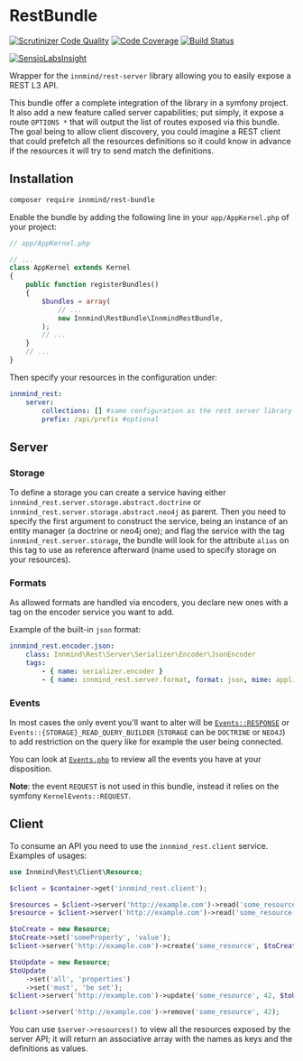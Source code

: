 # RestBundle

[![Scrutinizer Code Quality](https://scrutinizer-ci.com/g/Innmind/RestBundle/badges/quality-score.png?b=master)](https://scrutinizer-ci.com/g/Innmind/RestBundle/?branch=master)
[![Code Coverage](https://scrutinizer-ci.com/g/Innmind/RestBundle/badges/coverage.png?b=master)](https://scrutinizer-ci.com/g/Innmind/RestBundle/?branch=master)
[![Build Status](https://scrutinizer-ci.com/g/Innmind/RestBundle/badges/build.png?b=master)](https://scrutinizer-ci.com/g/Innmind/RestBundle/build-status/master)

[![SensioLabsInsight](https://insight.sensiolabs.com/projects/d541a4bc-55bb-4907-9d5d-81dfa839563d/big.png)](https://insight.sensiolabs.com/projects/d541a4bc-55bb-4907-9d5d-81dfa839563d)

Wrapper for the `innmind/rest-server` library allowing you to easily expose a REST L3 API.

This bundle offer a complete integration of the library in a symfony project. It also add a new feature called server capabilities; put simply, it expose a route `OPTIONS *` that will output the list of routes exposed via this bundle. The goal being to allow client discovery, you could imagine a REST client that could prefetch all the resources definitions so it could know in advance if the resources it will try to send match the definitions.

## Installation

```sh
composer require innmind/rest-bundle
```

Enable the bundle by adding the following line in your `app/AppKernel.php` of your project:

```php
// app/AppKernel.php

// ...
class AppKernel extends Kernel
{
    public function registerBundles()
    {
        $bundles = array(
            // ...
            new Innmind\RestBundle\InnmindRestBundle,
        );
        // ...
    }
    // ...
}
```

Then specify your resources in the configuration under:

```yaml
innmind_rest:
    server:
        collections: [] #same configuration as the rest server library
        prefix: /api/prefix #optional
```

## Server
### Storage

To define a storage you can create a service having either `innmind_rest.server.storage.abstract.doctrine` or `innmind_rest.server.storage.abstract.neo4j` as parent. Then you need to specify the first argument to construct the service, being an instance of an entity manager (a doctrine or neo4j one); and flag the service with the tag `innmind_rest.server.storage`, the bundle will look for the attribute `alias` on this tag to use as reference afterward (name used to specify storage on your resources).

### Formats

As allowed formats are handled via encoders, you declare new ones with a tag on the encoder service you want to add.

Example of the built-in `json` format:

```yaml
innmind_rest.encoder.json:
    class: Innmind\Rest\Server\Serializer\Encoder\JsonEncoder
    tags:
        - { name: serializer.encoder }
        - { name: innmind_rest.server.format, format: json, mime: application/json, priority: 10 }
```

### Events

In most cases the only event you'll want to alter will be [`Events::RESPONSE`](https://github.com/Innmind/rest-server/blob/master/Events.php#L18) or `Events::{STORAGE}_READ_QUERY_BUILDER` (`STORAGE` can be `DOCTRINE` or `NEO4J`) to add restriction on the query like for example the user being connected.

You can look at [`Events.php`](https://github.com/Innmind/rest-server/blob/master/Events.php) to review all the events you have at your disposition.

**Note**: the event `REQUEST` is not used in this bundle, instead it relies on the symfony `KernelEvents::REQUEST`.

## Client

To consume an API you need to use the `innmind_rest.client` service. Examples of usages:

```php
use Innmind\Rest\Client\Resource;

$client = $container->get('innmind_rest.client');

$resources = $client->server('http://example.com')->read('some_resource');
$resource = $client->server('http://example.com')->read('some_resource', 42);

$toCreate = new Resource;
$toCreate->set('someProperty', 'value');
$client->server('http://example.com')->create('some_resource', $toCreate);

$toUpdate = new Resource;
$toUpdate
    ->set('all', 'properties')
    ->set('must', 'be set');
$client->server('http://example.com')->update('some_resource', 42, $toUpdate);

$client->server('http://example.com')->remove('some_resource', 42);
```

You can use `$server->resources()` to view all the resources exposed by the server API; it will return an associative array with the names as keys and the definitions as values.
